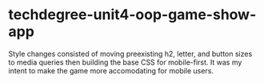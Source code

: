 # techdegree-unit4-oop-game-show-app
Style changes consisted of moving preexisting h2, letter, and button sizes to media queries then building the base CSS for mobile-first.  It was my intent to make the game more accomodating for mobile users.